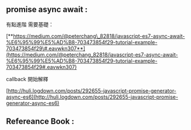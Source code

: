 ## promise async await :

有點進階 需要基礎：

[**https://medium.com/@peterchang\_82818/javascript-es7-async-await-%E6%95%99%E5%AD%B8-703473854f29-tutorial-example-703473854f29\#.eavwkn307**](https://medium.com/@peterchang_82818/javascript-es7-async-await-%E6%95%99%E5%AD%B8-703473854f29-tutorial-example-703473854f29#.eavwkn307)

callback 開始解釋

[http://huli.logdown.com/posts/292655-javascript-promise-generator-async-es6](http://huli.logdown.com/posts/292655-javascript-promise-generator-async-es6)

## Refereance Book :



